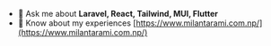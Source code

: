 - 💬 Ask me about **Laravel, React, Tailwind, MUI, Flutter**
- 📄 Know about my experiences [https://www.milantarami.com.np/](https://www.milantarami.com.np/)

